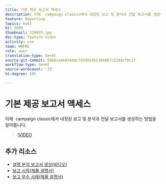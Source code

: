 ```yaml
---
title: 기본 제공 보고서 액세스
description: 이해  campaign classic에서 내장된 보고 및 분석과 전달 보고서를 생성하는 방법을 알아봅니다.
feature: Reporting
topics: null
kt: 5090
thumbnail: 329935.jpg
doc-type: feature video
activity: use
team: WWFRE
role: user
translation-type: tm+mt
source-git-commit: 5866cade054ddc7d3d41db1104887c224dcf0c17
workflow-type: tm+mt
source-wordcount: '73'
ht-degree: 10%

---
```



# 기본 제공 보고서 액세스

이해  campaign classic에서 내장된 보고 및 분석과 전달 보고서를 생성하는 방법을 알아봅니다.

>[!VIDEO](https://video.tv.adobe.com/v/329935?quality=12)

## 추가 리소스

* [설명 분석 보고서 생성(비디오)](/help/reporting/generating-a-descriptive-analysis-report.md)
* [보고 시작(제품 설명서)](https://experienceleague.adobe.com/docs/campaign-classic/using/reporting/reporting-in-adobe-campaign/about-adobe-campaign-reporting-tools.html)
* [보고 우수 사례(제품 설명서)](https://experienceleague.adobe.com/docs/campaign-classic/using/reporting/reporting-in-adobe-campaign/best-practices.html)
